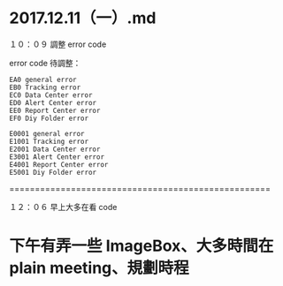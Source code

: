 # 2017.12.11（一）.md


１０：０９ 調整 error code  

error code 待調整：
```
EA0 general error
EB0 Tracking error
EC0 Data Center error
ED0 Alert Center error
EE0 Report Center error
EF0 Diy Folder error

E0001 general error
E1001 Tracking error
E2001 Data Center error
E3001 Alert Center error
E4001 Report Center error
E5001 Diy Folder error
```
===================================================

１２：０６ 早上大多在看 code  

# 下午有弄一些 ImageBox、大多時間在 plain meeting、規劃時程
